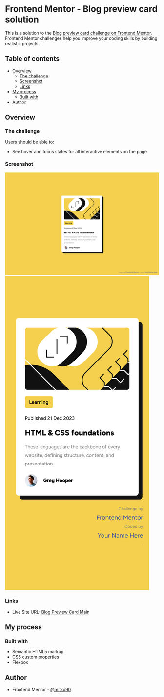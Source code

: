 # Frontend Mentor - Blog preview card solution

This is a solution to the [Blog preview card challenge on Frontend Mentor](https://www.frontendmentor.io/challenges/blog-preview-card-ckPaj01IcS). Frontend Mentor challenges help you improve your coding skills by building realistic projects. 

## Table of contents

- [Overview](#overview)
  - [The challenge](#the-challenge)
  - [Screenshot](#screenshot)
  - [Links](#links)
- [My process](#my-process)
  - [Built with](#built-with)
- [Author](#author)

## Overview

### The challenge

Users should be able to:

- See hover and focus states for all interactive elements on the page

### Screenshot

![](./screenshot-blog-preview-card-main-desktop.png)
![](./screenshot-blog-preview-card-main-mobile.png)

### Links

- Live Site URL: [Blog Preview Card Main](https://6585914d8c16a8cfcfdf49b5--phenomenal-concha-3be59b.netlify.app/)

## My process

### Built with

- Semantic HTML5 markup
- CSS custom properties
- Flexbox

## Author

- Frontend Mentor - [@mitko90](https://www.frontendmentor.io/profile/mitko90)
